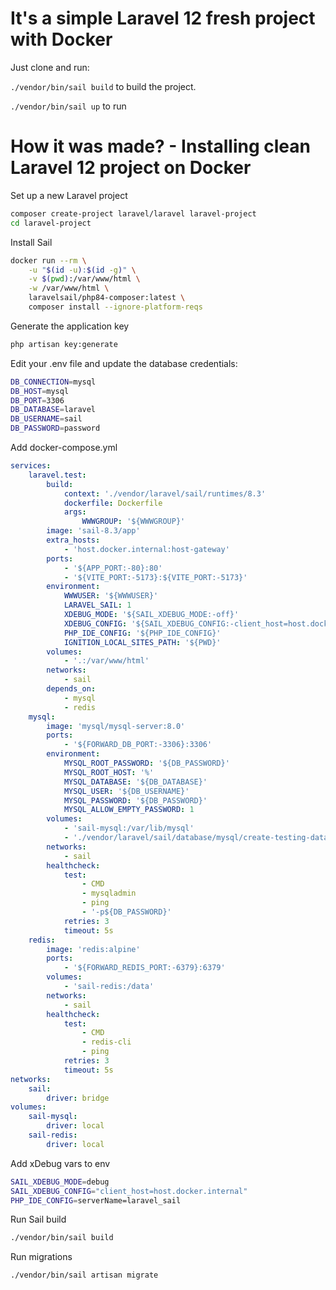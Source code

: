 # It's a simple Laravel 12 fresh project with Docker

Just clone and run:

`./vendor/bin/sail build` to build the project.

`./vendor/bin/sail up` to run

# How it was made? - Installing clean Laravel 12 project on Docker

Set up a new Laravel project
```bash
composer create-project laravel/laravel laravel-project
cd laravel-project
```

Install Sail
```bash
docker run --rm \
    -u "$(id -u):$(id -g)" \
    -v $(pwd):/var/www/html \
    -w /var/www/html \
    laravelsail/php84-composer:latest \
    composer install --ignore-platform-reqs
```

Generate the application key
```bash
php artisan key:generate
```

Edit your .env file and update the database credentials:
```bash
DB_CONNECTION=mysql
DB_HOST=mysql
DB_PORT=3306
DB_DATABASE=laravel
DB_USERNAME=sail
DB_PASSWORD=password
```

Add docker-compose.yml
```yaml
services:
    laravel.test:
        build:
            context: './vendor/laravel/sail/runtimes/8.3'
            dockerfile: Dockerfile
            args:
                WWWGROUP: '${WWWGROUP}'
        image: 'sail-8.3/app'
        extra_hosts:
            - 'host.docker.internal:host-gateway'
        ports:
            - '${APP_PORT:-80}:80'
            - '${VITE_PORT:-5173}:${VITE_PORT:-5173}'
        environment:
            WWWUSER: '${WWWUSER}'
            LARAVEL_SAIL: 1
            XDEBUG_MODE: '${SAIL_XDEBUG_MODE:-off}'
            XDEBUG_CONFIG: '${SAIL_XDEBUG_CONFIG:-client_host=host.docker.internal}'
            PHP_IDE_CONFIG: '${PHP_IDE_CONFIG}'
            IGNITION_LOCAL_SITES_PATH: '${PWD}'
        volumes:
            - '.:/var/www/html'
        networks:
            - sail
        depends_on:
            - mysql
            - redis
    mysql:
        image: 'mysql/mysql-server:8.0'
        ports:
            - '${FORWARD_DB_PORT:-3306}:3306'
        environment:
            MYSQL_ROOT_PASSWORD: '${DB_PASSWORD}'
            MYSQL_ROOT_HOST: '%'
            MYSQL_DATABASE: '${DB_DATABASE}'
            MYSQL_USER: '${DB_USERNAME}'
            MYSQL_PASSWORD: '${DB_PASSWORD}'
            MYSQL_ALLOW_EMPTY_PASSWORD: 1
        volumes:
            - 'sail-mysql:/var/lib/mysql'
            - './vendor/laravel/sail/database/mysql/create-testing-database.sh:/docker-entrypoint-initdb.d/10-create-testing-database.sh'
        networks:
            - sail
        healthcheck:
            test:
                - CMD
                - mysqladmin
                - ping
                - '-p${DB_PASSWORD}'
            retries: 3
            timeout: 5s
    redis:
        image: 'redis:alpine'
        ports:
            - '${FORWARD_REDIS_PORT:-6379}:6379'
        volumes:
            - 'sail-redis:/data'
        networks:
            - sail
        healthcheck:
            test:
                - CMD
                - redis-cli
                - ping
            retries: 3
            timeout: 5s
networks:
    sail:
        driver: bridge
volumes:
    sail-mysql:
        driver: local
    sail-redis:
        driver: local
```

Add xDebug vars to env
```bash
SAIL_XDEBUG_MODE=debug
SAIL_XDEBUG_CONFIG="client_host=host.docker.internal"
PHP_IDE_CONFIG=serverName=laravel_sail
``` 

Run Sail build
```bash 
./vendor/bin/sail build
```

Run migrations
```bash 
./vendor/bin/sail artisan migrate
```
